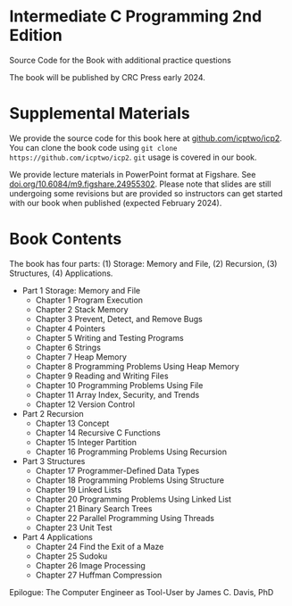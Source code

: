 # Intermediate C Programming 2nd Edition
Source Code for the Book
with additional practice questions

The book will be published by CRC Press early 2024.

# Supplemental Materials


We provide the source code for this book here at [github.com/icptwo/icp2](https://github.com/icptwo/icp2).
You can clone the book code using `git clone https://github.com/icptwo/icp2`. `git` usage is covered in our book.

We provide lecture materials in PowerPoint format at Figshare. See [doi.org/10.6084/m9.figshare.24955302](https://doi.org/10.6084/m9.figshare.24955302). 
Please note that slides are still undergoing some revisions but are provided so instructors can get started with our book when published (expected February 2024). 


# Book Contents
The book has four parts: (1) Storage: Memory and File, (2) Recursion, (3) Structures, (4) Applications.

* Part 1 Storage: Memory and File
  - Chapter 1 Program Execution
  - Chapter 2 Stack Memory
  - Chapter 3 Prevent, Detect, and Remove Bugs
  - Chapter 4 Pointers
  - Chapter 5 Writing and Testing Programs
  - Chapter 6 Strings
  - Chapter 7 Heap Memory
  - Chapter 8 Programming Problems Using Heap Memory
  - Chapter 9 Reading and Writing Files
  - Chapter 10 Programming Problems Using File
  - Chapter 11 Array Index, Security, and Trends
  - Chapter 12 Version Control
* Part 2 Recursion
  - Chapter 13 Concept
  - Chapter 14 Recursive C Functions
  - Chapter 15 Integer Partition
  - Chapter 16 Programming Problems Using Recursion
* Part 3 Structures 
  - Chapter 17 Programmer-Defined Data Types
  - Chapter 18 Programming Problems Using Structure
  - Chapter 19 Linked Lists
  - Chapter 20 Programming Problems Using Linked List
  - Chapter 21 Binary Search Trees
  - Chapter 22 Parallel Programming Using Threads
  - Chapter 23 Unit Test
* Part 4 Applications
  - Chapter 24 Find the Exit of a Maze
  - Chapter 25 Sudoku
  - Chapter 26 Image Processing
  - Chapter 27 Huffman Compression
  
Epilogue: The Computer Engineer as Tool-User by James C. Davis, PhD
